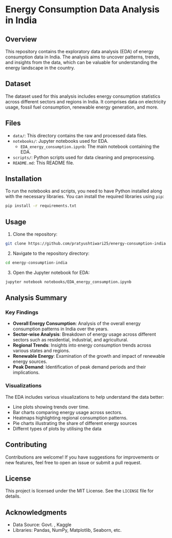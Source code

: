 
# Energy Consumption Data Analysis in India

## Overview

This repository contains the exploratory data analysis (EDA) of energy consumption data in India. The analysis aims to uncover patterns, trends, and insights from the data, which can be valuable for understanding the energy landscape in the country.

## Dataset

The dataset used for this analysis includes energy consumption statistics across different sectors and regions in India. It comprises data on electricity usage, fossil fuel consumption, renewable energy generation, and more.

## Files

- `data/`: This directory contains the raw and processed data files.
- `notebooks/`: Jupyter notebooks used for EDA.
  - `EDA_energy_consumption.ipynb`: The main notebook containing the EDA.
- `scripts/`: Python scripts used for data cleaning and preprocessing.
- `README.md`: This README file.

## Installation

To run the notebooks and scripts, you need to have Python installed along with the necessary libraries. You can install the required libraries using `pip`:

```bash
pip install -r requirements.txt
```

## Usage

1. Clone the repository:

```bash
git clone https://github.com/pratyushtiwari25/energy-consumption-india.git
```

2. Navigate to the repository directory:

```bash
cd energy-consumption-india
```

3. Open the Jupyter notebook for EDA:

```bash
jupyter notebook notebooks/EDA_energy_consumption.ipynb
```

## Analysis Summary

### Key Findings

- **Overall Energy Consumption**: Analysis of the overall energy consumption patterns in India over the years.
- **Sector-wise Analysis**: Breakdown of energy usage across different sectors such as residential, industrial, and agricultural.
- **Regional Trends**: Insights into energy consumption trends across various states and regions.
- **Renewable Energy**: Examination of the growth and impact of renewable energy sources.
- **Peak Demand**: Identification of peak demand periods and their implications.

### Visualizations

The EDA includes various visualizations to help understand the data better:
- Line plots showing trends over time.
- Bar charts comparing energy usage across sectors.
- Heatmaps highlighting regional consumption patterns.
- Pie charts illustrating the share of different energy sources
- Differnt types of plots by utilising the data

## Contributing

Contributions are welcome! If you have suggestions for improvements or new features, feel free to open an issue or submit a pull request.

## License

This project is licensed under the MIT License. See the `LICENSE` file for details.

## Acknowledgments

- Data Source: Govt. , Kaggle
- Libraries: Pandas, NumPy, Matplotlib, Seaborn, etc.
